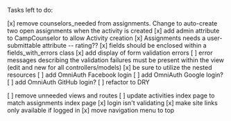 Tasks left to do:

[x] remove counselors_needed from assignments. Change to auto-create two open assignments when the activity is created
[x] add admin attribute to CampCounselor to allow Activity creation
[x] Assignments needs a user-submittable attribute -- rating??
[x] fields should be enclosed within a fields_with_errors class
[x] add display of form validation errors
[ ] error messages describing the validation failures must be present within the view (edit and new for all controllers/models)
[x] be sure to utilize the nested resources
[ ] add OmniAuth Facebook login
[ ] add OmniAuth Google login?
[ ] add OmniAuth GitHub login?
[ ] refactor to DRY


[ ] remove unneeded views and routes
[ ] update activities index page to match assignments index page
[x] login isn't validating
[x] make site links only available if logged in
[x] move navigation menu to top
